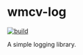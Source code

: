 # wmcv-log
[![build](https://github.com/McMassiveNZ/wmcv-log/actions/workflows/ci.yml/badge.svg)](https://github.com/McMassiveNZ/wmcv-log/actions/workflows/ci.yml)

A simple logging library.
